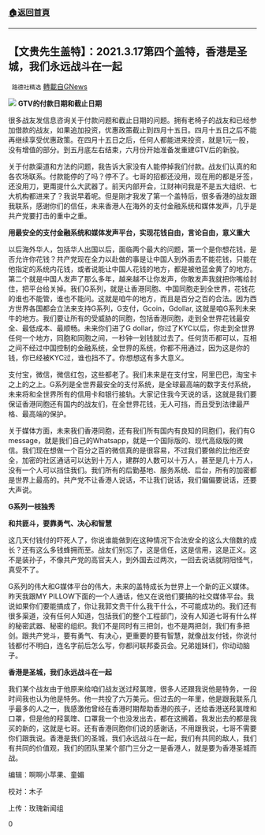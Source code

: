 ###  [:house:返回首頁](https://github.com/ourhimalayas/txt)
---

## 【文贵先生盖特】：2021.3.17第四个盖特，香港是圣城，我们永远战斗在一起
` 路德社精选` [轉載自GNews](https://gnews.org/zh-hans/989650/)

![]()![](https://www.gnews.org/wp-content/uploads/2021/03/image002-15.jpg)
**GTV的付款日期和截止日期**

很多战友发信息咨询关于付款问题和截止日期的问题。拥有老椅子的战友和已经参加借款的战友，如果追加投资，优惠政策截止到四月十五日。四月十五日之后不能再继续享受优惠政策。在四月十五日之后，任何人都能进来投资，就是1元一股，没有增值的部分。到五月底左右结束，六月份开始准备发重建GTV后的新股。

关于付款渠道和方法的问题，我告诉大家没有人能停掉我们付款。战友们认真的和各农场联系。付款能停的了吗？停不了。七哥的招都还没用，现在用的都是牙签，还没用刀，更甭提什么大武器了。前天内部开会，江财神问我是不是五大组织、七大机构都进来了？我说早着呢。但是刚才我发了第一个盖特后，很多香港的战友跟我联系，感谢你们的信任，未来香港人在海外的支付金融系统和媒体发声，几乎是共产党要打击的重中之重。

**用最安全的支付金融系统和媒体发声平台，实现花钱自由，言论自由，意义重大**

以后海外华人，包括华人出国以后，面临两个最大的问题，第一个是你想花钱，是否允许你花钱？共产党现在全力以赴做的事是让中国人到外面去不能花钱，只能在他指定的系统内花钱，或者说能让中国人花钱的地方，都是被他蓝金黄了的地方。第二个就是中国人发声了那么多年，越来越不让你发声，你敢发声我就把你嘴给封住，把平台给关掉。我们G系列，就是让香港同胞、中国同胞走到全世界，花钱花的谁也不能管，谁也不能问。这就是咱牛的地方，而且是百分之百的合法。因为西方世界各国都会立法来支持G系列，G支付，Gcoin，Gdollar, 这就是咱G系列未来牛的地方。我们要让所有的受威胁的同胞，包括香港同胞，走到全世界花钱最安全、最低成本、最顺畅。未来你们进了G dollar，你过了KYC以后，你走到全世界任何一个地方，同胞和同胞之间，一秒钟一划钱就过去了。任何货币都可以，互相之间不经过中国控制的金融系统，全世界的系统，你都不用通过，因为这是你的钱，你已经被KYC过，谁也挡不了。你想想这有多大意义。

支付宝，微信，微信红包，这些都老了。我们未来是在支付宝，阿里巴巴，淘宝卡之上的之上。G系列是全世界最安全的支付系统，是全球最高端的数字支付系统，未来将和全世界所有的信用卡和银行接轨。大家记住我今天说的话，这就是我们要保证香港同胞还有国内的战友们，在全世界花钱，无人可挡，而且受到法律最严格、最高端的保护。

关于媒体方面，未来我们香港同胞，还有我们所有国内有良知的同胞们，我们有G message，就是我们自己的Whatsapp，就是一个国际版的、现代高级版的微信。我们现在想做一个百分之百的微信真的是很容易，不过我们要做的比他还安全，加密的社区通话可以达到十万人，建群的人数可以十万人，甚至是几十万人，没有一个人可以挡住我们。我们所有的后勤基地、服务系统、后台，所有的加密都是世界上最高的。共产党不让香港人说话，不让我们说话，我们偏偏要说话，还要大声说。

**G系列一枝独秀**

**和共匪斗，要靠勇气、决心和智慧**

这几天付钱付的吓死人了，你说谁能做到在这种情况下合法安全的这么大倍数的成长？还有这么多钱蜂拥而至。战友们别忘了，这是信任，这是信用，这是正义。这不是装孙子，不像共产党的高官夫人，到外国去过两次，一回去说话就阴阳怪气，真受不了。

G系列的伟大和G媒体平台的伟大，未来的盖特成长为世界上一个新的正义媒体。昨天我跟MY PILLOW下面的一个人通话，他又在说他们要搞的社交媒体平台。我说如果你们要能搞成了，你让我郭文贵干什么我干什么，不可能成功的。我们还有很多渠道，没有任何人知道，包括我们的整个工程部门，没有人知道七哥有什么样的秘密武器、秘密的组织。我们不是同时有三把剑，也不是两把剑，我们有多把剑。跟共产党斗，要有勇气、有决心，更重要的要有智慧，就像战友付钱，你说付钱都付不明白，连名字前后怎么写，你都问联邦委员会。兄弟姐妹们，你动动脑子。

**香港是圣城，我们永远战斗在一起**

我们某个战友由于他原来给咱们战友送过羟氯喹，很多人还跟我说他是特务，一段时间我也认为他是特务。他一共投了六万美元。但过去的一年里，他是跟我联系几乎最多的人之一，我感激他曾经在香港时期帮助香港的孩子，还给香港送羟氯喹和口罩，但是他的羟氯喹、口罩我一个也没发出去，都在这搁着。我发出去的都是我买的新的，这就是七哥。还有香港同胞你们说的感谢话，不用跟我说，七哥不需要你们跟我说。香港是我们的圣城，我们永远战斗在一起，我们有共同的敌人，我们有共同的价值观，我们的团队里某个部门三分之一是香港人，就是要为香港圣城而战。



编辑：啊啊小苹果、童媚

校对：木子

上传：玫瑰新闻组

0
